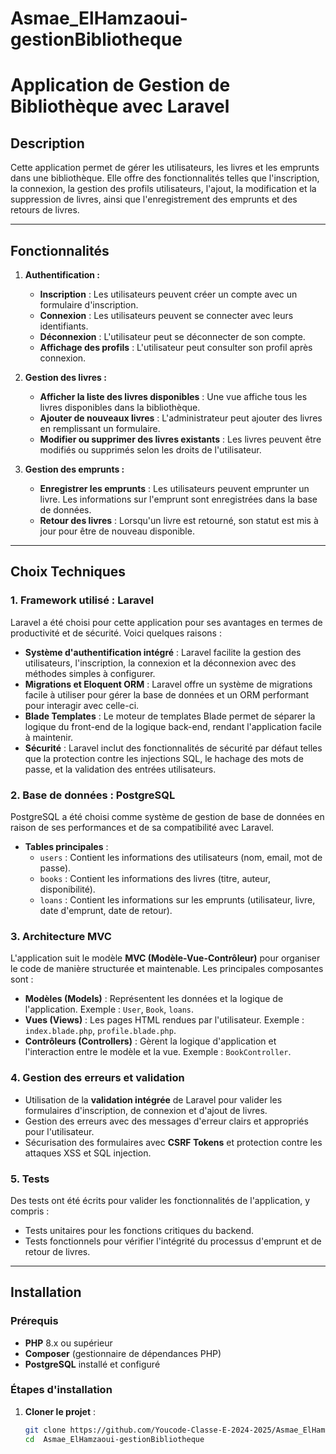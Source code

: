# Asmae_ElHamzaoui-gestionBibliotheque
# Application de Gestion de Bibliothèque avec Laravel

## Description

Cette application permet de gérer les utilisateurs, les livres et les emprunts dans une bibliothèque. Elle offre des fonctionnalités telles que l'inscription, la connexion, la gestion des profils utilisateurs, l'ajout, la modification et la suppression de livres, ainsi que l'enregistrement des emprunts et des retours de livres.

---

## Fonctionnalités

1. **Authentification :**
   - **Inscription** : Les utilisateurs peuvent créer un compte avec un formulaire d'inscription.
   - **Connexion** : Les utilisateurs peuvent se connecter avec leurs identifiants.
   - **Déconnexion** : L'utilisateur peut se déconnecter de son compte.
   - **Affichage des profils** : L'utilisateur peut consulter son profil après connexion.

2. **Gestion des livres :**
   - **Afficher la liste des livres disponibles** : Une vue affiche tous les livres disponibles dans la bibliothèque.
   - **Ajouter de nouveaux livres** : L'administrateur peut ajouter des livres en remplissant un formulaire.
   - **Modifier ou supprimer des livres existants** : Les livres peuvent être modifiés ou supprimés selon les droits de l'utilisateur.

3. **Gestion des emprunts :**
   - **Enregistrer les emprunts** : Les utilisateurs peuvent emprunter un livre. Les informations sur l'emprunt sont enregistrées dans la base de données.
   - **Retour des livres** : Lorsqu'un livre est retourné, son statut est mis à jour pour être de nouveau disponible.

---

## Choix Techniques

### 1. **Framework utilisé : Laravel**
Laravel a été choisi pour cette application pour ses avantages en termes de productivité et de sécurité. Voici quelques raisons :
   - **Système d'authentification intégré** : Laravel facilite la gestion des utilisateurs, l'inscription, la connexion et la déconnexion avec des méthodes simples à configurer.
   - **Migrations et Eloquent ORM** : Laravel offre un système de migrations facile à utiliser pour gérer la base de données et un ORM performant pour interagir avec celle-ci.
   - **Blade Templates** : Le moteur de templates Blade permet de séparer la logique du front-end de la logique back-end, rendant l'application facile à maintenir.
   - **Sécurité** : Laravel inclut des fonctionnalités de sécurité par défaut telles que la protection contre les injections SQL, le hachage des mots de passe, et la validation des entrées utilisateurs.

### 2. **Base de données : PostgreSQL**
PostgreSQL a été choisi comme système de gestion de base de données en raison de ses performances et de sa compatibilité avec Laravel.

   - **Tables principales** :
     - `users` : Contient les informations des utilisateurs (nom, email, mot de passe).
     - `books` : Contient les informations des livres (titre, auteur, disponibilité).
     - `loans` : Contient les informations sur les emprunts (utilisateur, livre, date d'emprunt, date de retour).

### 3. **Architecture MVC**
L'application suit le modèle **MVC (Modèle-Vue-Contrôleur)** pour organiser le code de manière structurée et maintenable. Les principales composantes sont :
   - **Modèles (Models)** : Représentent les données et la logique de l'application. Exemple : `User`, `Book`, `loans`.
   - **Vues (Views)** : Les pages HTML rendues par l'utilisateur. Exemple : `index.blade.php`, `profile.blade.php`.
   - **Contrôleurs (Controllers)** : Gèrent la logique d'application et l'interaction entre le modèle et la vue. Exemple : `BookController`.

### 4. **Gestion des erreurs et validation**
   - Utilisation de la **validation intégrée** de Laravel pour valider les formulaires d'inscription, de connexion et d'ajout de livres.
   - Gestion des erreurs avec des messages d'erreur clairs et appropriés pour l'utilisateur.
   - Sécurisation des formulaires avec **CSRF Tokens** et protection contre les attaques XSS et SQL injection.

### 5. **Tests**
Des tests ont été écrits pour valider les fonctionnalités de l'application, y compris :
   - Tests unitaires pour les fonctions critiques du backend.
   - Tests fonctionnels pour vérifier l'intégrité du processus d'emprunt et de retour de livres.

---

## Installation

### Prérequis

- **PHP** 8.x ou supérieur
- **Composer** (gestionnaire de dépendances PHP)
- **PostgreSQL** installé et configuré

### Étapes d'installation

1. **Cloner le projet** :

   ```bash
   git clone https://github.com/Youcode-Classe-E-2024-2025/Asmae_ElHamzaoui-gestionBibliotheque
   cd  Asmae_ElHamzaoui-gestionBibliotheque


